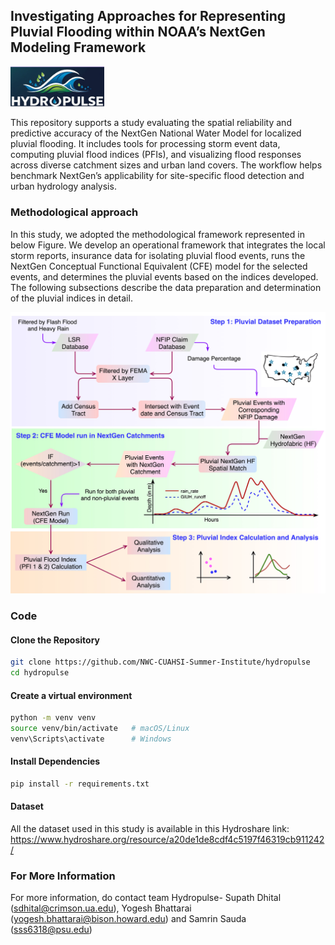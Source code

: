 ## Investigating Approaches for Representing Pluvial Flooding within NOAA’s NextGen Modeling Framework

<p align="left">
  <img src="images/teamlogo.png" alt="Flood Map Visualization" width="150">
</p>


This repository supports a study evaluating the spatial reliability and predictive accuracy of the NextGen National Water Model for localized pluvial flooding. It includes tools for processing storm event data, computing pluvial flood indices (PFIs), and visualizing flood responses across diverse catchment sizes and urban land covers. The workflow helps benchmark NextGen’s applicability for site-specific flood detection and urban hydrology analysis.

### Methodological approach
In this study, we adopted the methodological framework represented in below Figure. We develop an operational framework that integrates the local storm reports, insurance data for isolating pluvial flood events, runs the NextGen Conceptual Functional Equivalent (CFE) model for the selected events, and determines the pluvial events based on the indices developed. The following subsections describe the data preparation and determination of the pluvial indices in detail.

<p align="center">
  <img src="images/workflow.jpg" alt="workflow" width="550">
</p>

### Code
#### Clone the Repository

```bash
git clone https://github.com/NWC-CUAHSI-Summer-Institute/hydropulse
cd hydropulse
```

#### Create a virtual environment
 ``` bash
python -m venv venv
source venv/bin/activate   # macOS/Linux
venv\Scripts\activate      # Windows
```

#### Install Dependencies
```bash
pip install -r requirements.txt
```

#### Dataset
All the dataset used in this study is available in this Hydroshare link: https://www.hydroshare.org/resource/a20de1de8cdf4c5197f46319cb911242/

### For More Information
For more information, do contact team Hydropulse- Supath Dhital (sdhital@crimson.ua.edu), Yogesh Bhattarai (yogesh.bhattarai@bison.howard.edu) and Samrin Sauda (sss6318@psu.edu)